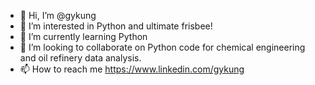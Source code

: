 - 👋 Hi, I’m @gykung
- 👀 I’m interested in Python and ultimate frisbee!
- 🌱 I’m currently learning Python
- 💞️ I’m looking to collaborate on Python code for chemical engineering and oil refinery data analysis.
- 📫 How to reach me https://www.linkedin.com/gykung
<!---
gykung/gykung is a ✨ special ✨ repository because its `README.md` (this file) appears on your GitHub profile.
You can click the Preview link to take a look at your changes.
--->
